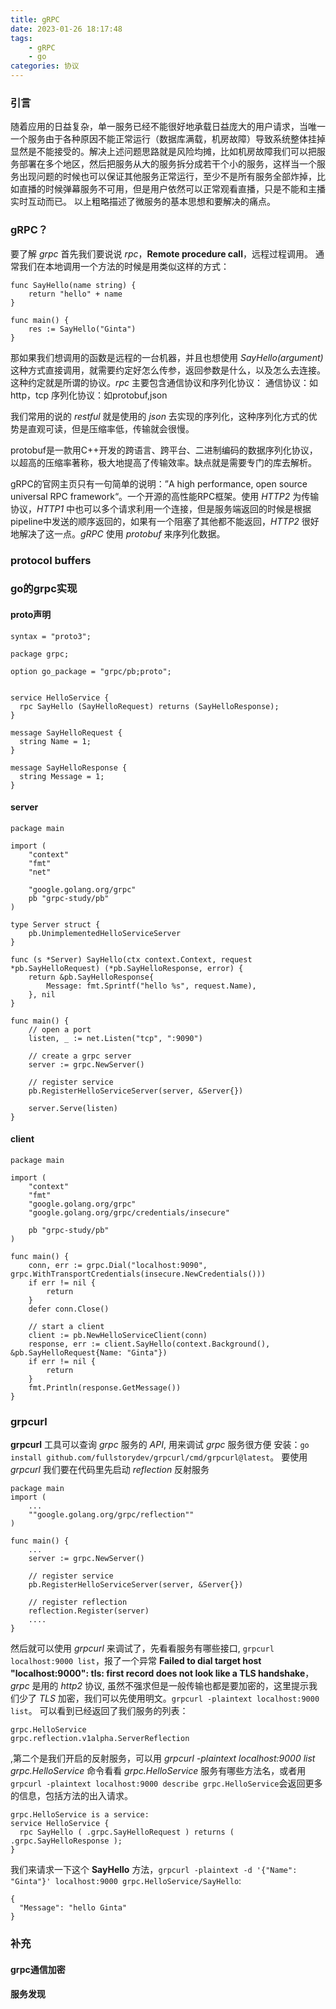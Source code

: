 ```yaml
---
title: gRPC
date: 2023-01-26 18:17:48
tags:
    - gRPC
    - go
categories: 协议
---
```


### 引言
随着应用的日益复杂，单一服务已经不能很好地承载日益庞大的用户请求，当唯一一个服务由于各种原因不能正常运行（数据库满载，机房故障）导致系统整体挂掉显然是不能接受的。解决上述问题思路就是风险均摊，比如机房故障我们可以把服务部署在多个地区，然后把服务从大的服务拆分成若干个小的服务，这样当一个服务出现问题的时候也可以保证其他服务正常运行，至少不是所有服务全部炸掉，比如直播的时候弹幕服务不可用，但是用户依然可以正常观看直播，只是不能和主播实时互动而已。
以上粗略描述了微服务的基本思想和要解决的痛点。

### gRPC？
要了解 *grpc* 首先我们要说说 *rpc*，**Remote procedure call**，远程过程调用。
通常我们在本地调用一个方法的时候是用类似这样的方式：
```
func SayHello(name string) {
    return "hello" + name
}

func main() {
    res := SayHello("Ginta")
}
```
那如果我们想调用的函数是远程的一台机器，并且也想使用 *SayHello(argument)* 这种方式直接调用，就需要约定好怎么传参，返回参数是什么，以及怎么去连接。这种约定就是所谓的协议。*rpc* 主要包含通信协议和序列化协议：
通信协议：如http，tcp
序列化协议：如protobuf,json

我们常用的说的 *restful* 就是使用的 *json* 去实现的序列化，这种序列化方式的优势是直观可读，但是压缩率低，传输就会很慢。

protobuf是一款用C++开发的跨语言、跨平台、二进制编码的数据序列化协议，以超高的压缩率著称，极大地提高了传输效率。缺点就是需要专门的库去解析。

gRPC的官网主页只有一句简单的说明：”A high performance, open source universal RPC framework“。一个开源的高性能RPC框架。使用 *HTTP2* 为传输协议，*HTTP1* 中也可以多个请求利用一个连接，但是服务端返回的时候是根据pipeline中发送的顺序返回的，如果有一个阻塞了其他都不能返回，*HTTP2* 很好地解决了这一点。*gRPC* 使用 *protobuf* 来序列化数据。

### protocol buffers

### go的grpc实现
#### proto声明
```
syntax = "proto3";

package grpc;

option go_package = "grpc/pb;proto";


service HelloService {
  rpc SayHello (SayHelloRequest) returns (SayHelloResponse);
}

message SayHelloRequest {
  string Name = 1;
}

message SayHelloResponse {
  string Message = 1;
}
```
#### server
```
package main

import (
	"context"
	"fmt"
	"net"

	"google.golang.org/grpc"
	pb "grpc-study/pb"
)

type Server struct {
	pb.UnimplementedHelloServiceServer
}

func (s *Server) SayHello(ctx context.Context, request *pb.SayHelloRequest) (*pb.SayHelloResponse, error) {
	return &pb.SayHelloResponse{
		Message: fmt.Sprintf("hello %s", request.Name),
	}, nil
}

func main() {
	// open a port
	listen, _ := net.Listen("tcp", ":9090")

	// create a grpc server
	server := grpc.NewServer()

	// register service
	pb.RegisterHelloServiceServer(server, &Server{})

	server.Serve(listen)
}
```
#### client
```
package main

import (
	"context"
	"fmt"
	"google.golang.org/grpc"
	"google.golang.org/grpc/credentials/insecure"

	pb "grpc-study/pb"
)

func main() {
	conn, err := grpc.Dial("localhost:9090", grpc.WithTransportCredentials(insecure.NewCredentials()))
	if err != nil {
		return
	}
	defer conn.Close()

	// start a client
	client := pb.NewHelloServiceClient(conn)
	response, err := client.SayHello(context.Background(), &pb.SayHelloRequest{Name: "Ginta"})
	if err != nil {
		return
	}
	fmt.Println(response.GetMessage())
}
```

### grpcurl
**grpcurl** 工具可以查询 *grpc* 服务的 *API*, 用来调试 *grpc* 服务很方便
安装：`go install github.com/fullstorydev/grpcurl/cmd/grpcurl@latest`。
要使用 *grpcurl* 我们要在代码里先启动 *reflection* 反射服务
```
package main
import (
	...
	""google.golang.org/grpc/reflection""
)

func main() {
	...
	server := grpc.NewServer()

	// register service
	pb.RegisterHelloServiceServer(server, &Server{})

	// register reflection
	reflection.Register(server)
	....
}
```
然后就可以使用 *grpcurl* 来调试了，先看看服务有哪些接口, `grpcurl  localhost:9000 list`，报了一个异常 **Failed to dial target host "localhost:9000": tls: first record does not look like a TLS handshake**，*grpc* 是用的 *http2* 协议, 虽然不强求但是一般传输也都是要加密的，这里提示我们少了 *TLS* 加密，我们可以先使用明文。`grpcurl -plaintext localhost:9000 list`。
可以看到已经返回了我们服务的列表：
```
grpc.HelloService
grpc.reflection.v1alpha.ServerReflection
```
,第二个是我们开启的反射服务，可以用 *grpcurl -plaintext localhost:9000 list grpc.HelloService* 命令看看 *grpc.HelloService* 服务有哪些方法名，或者用`grpcurl -plaintext localhost:9000 describe grpc.HelloService`会返回更多的信息，包括方法的出入请求。
```
grpc.HelloService is a service:
service HelloService {
  rpc SayHello ( .grpc.SayHelloRequest ) returns ( .grpc.SayHelloResponse );
}
```
我们来请求一下这个 **SayHello** 方法，`grpcurl -plaintext -d '{"Name": "Ginta"}' localhost:9000 grpc.HelloService/SayHello`:
```
{
  "Message": "hello Ginta"
}
```




### 补充
#### grpc通信加密
#### 服务发现